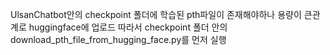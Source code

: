 UlsanChatbot안의 checkpoint 폴더에 학습된 pth파일이 존재해야하나 용량이 큰관계로 huggingface에 업로드
따라서 checkpoint 폴더 안의 download_pth_file_from_hugging_face.py를 먼저 실행
